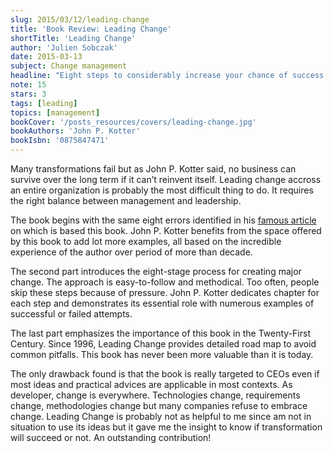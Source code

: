 ```yaml
---
slug: 2015/03/12/leading-change
title: 'Book Review: Leading Change'
shortTitle: 'Leading Change'
author: 'Julien Sobczak'
date: 2015-03-13
subject: Change management
headline: "Eight steps to considerably increase your chance of success. Useful to any company, large and small, that needs to adapt in today's rapidly changing world."
note: 15
stars: 3
tags: [leading]
topics: [management]
bookCover: '/posts_resources/covers/leading-change.jpg'
bookAuthors: 'John P. Kotter'
bookIsbn: '0875847471'
---
```



Many transformations fail but as John P. Kotter said, no business can survive over the long term if it can’t reinvent itself. Leading change accross an entire organization is probably the most difficult thing to do. It requires the right balance between management and leadership.

The book begins with the same eight errors identified in his [famous article](https://hbr.org/2007/01/leading-change-why-transformation-efforts-fail) on which is based this book. John P. Kotter benefits from the space offered by this book to add lot more examples, all based on the incredible experience of the author over period of more than decade.

The second part introduces the eight-stage process for creating major change. The approach is easy-to-follow and methodical. Too often, people skip these steps because of pressure. John P. Kotter dedicates chapter for each step and demonstrates its essential role with numerous examples of successful or failed attempts.

The last part emphasizes the importance of this book in the Twenty-First Century. Since 1996, Leading Change provides detailed road map to avoid common pitfalls. This book has never been more valuable than it is today.

The only drawback found is that the book is really targeted to CEOs even if most ideas and practical advices are applicable in most contexts. As developer, change is everywhere. Technologies change, requirements change, methodologies change but many companies refuse to embrace change. Leading Change is probably not as helpful to me since am not in situation to use its ideas but it gave me the insight to know if transformation will succeed or not. An outstanding contribution!
